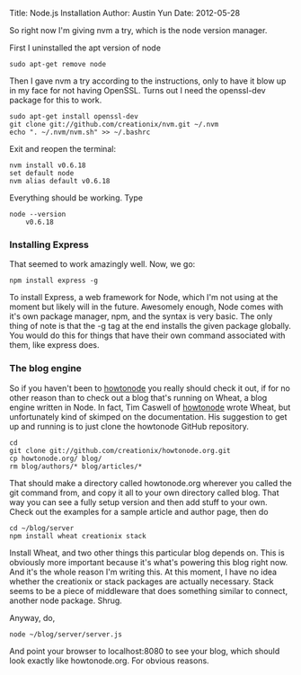 Title: Node.js Installation
Author: Austin Yun
Date: 2012-05-28

So right now I'm giving nvm a try, which is the node version manager.

First I uninstalled the apt version of node

    sudo apt-get remove node

Then I gave nvm a try according to the instructions, only to have it blow up in my face for not having OpenSSL. Turns out I need the openssl-dev package for this to work.

    sudo apt-get install openssl-dev
    git clone git://github.com/creationix/nvm.git ~/.nvm
    echo ". ~/.nvm/nvm.sh" >> ~/.bashrc

Exit and reopen the terminal:

    nvm install v0.6.18
    set default node
    nvm alias default v0.6.18

Everything should be working. Type

    node --version
        v0.6.18

### Installing Express
That seemed to work amazingly well. Now, we go:

    npm install express -g

To install Express, a web framework for Node, which I'm not using at the moment but likely will in the future. Awesomely enough, Node comes with it's own package manager, npm, and the syntax is very basic. The only thing of note is that the -g tag at the end installs the given package globally. You would do this for things that have their own command associated with them, like express does.

### The blog engine
So if you haven't been to [howtonode][1] you really should check it out, if for no other reason than to check out a blog that's running on Wheat, a blog engine written in Node. In fact, Tim Caswell of [howtonode][1] wrote Wheat, but unfortunately kind of skimped on the documentation. His suggestion to get up and running is to just clone the howtonode GitHub repository.

    cd
    git clone git://github.com/creationix/howtonode.org.git
    cp howtonode.org/ blog/
    rm blog/authors/* blog/articles/*


That should make a directory called howtonode.org wherever you called the git command from, and copy it all to your own directory called blog. That way you can see a fully setup version and then add stuff to your own. Check out the examples for a sample article and author page, then do

    cd ~/blog/server
    npm install wheat creationix stack

Install Wheat, and two other things this particular blog depends on. This is obviously more important because it's what's powering this blog right now. And it's the whole reason I'm writing this. At this moment, I have no idea whether the creationix or stack packages are actually necessary. Stack seems to be a piece of middleware that does something similar to connect, another node package. Shrug.

Anyway, do,

    node ~/blog/server/server.js

And point your browser to localhost:8080 to see your blog, which should look exactly like howtonode.org. For obvious reasons.

[1]: http://howtonode.org "How To Node"
